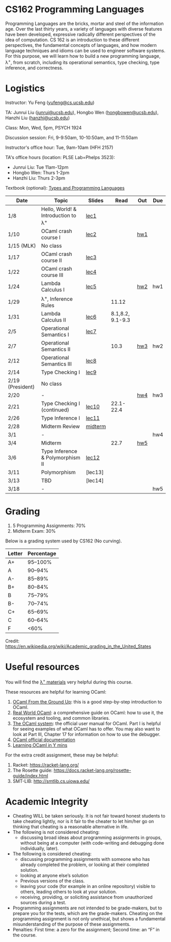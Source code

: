 # CS162 Programming Languages

Programming Languages are the bricks, mortar and steel of the information age. Over the last thirty years, a variety of languages with diverse features have been developed, expressive radically different perspectives of the idea of computation. CS 162 is an introduction to these different perspectives, the fundamental concepts of languages, and how modern language techniques and idioms can be used to engineer software systems. For this purpose, we will learn how to build a new programming language, λ<sup>+</sup>, from scratch, including its operational semantics, type checking, type inference, and correctness.

# Logistics
Instructor: Yu Feng (yufeng@cs.ucsb.edu)

TA: Junrui Liu (junrui@ucsb.edu), Hongbo Wen (hongbowen@ucsb.edu), Hanzhi Liu (hanzhi@ucsb.edu)

Class: Mon, Wed, 5pm, PSYCH 1924 

Discussion session: Fri, 9-9:50am, 10-10:50am, and 11-11:50am

Instructor's office hour: Tue, 9am-10am (HFH 2157)

TA's office hours (location: PLSE Lab=Phelps 3523):
- Junrui Liu: Tue 11am-12pm
- Hongbo Wen: Thurs 1-2pm
- Hanzhi Liu: Thurs 2-3pm

Textbook (optional): [Types and Programming Languages](https://www.amazon.com/Types-Programming-Languages-MIT-Press/dp/0262162091)

| Date             | Topic                                         | Slides                                 | Read             | Out                    | Due |
| ---------------- | --------------------------------------------- | -------------------------------------- | ---------------- | ---------------------- | --- |
| 1/8              | Hello, World! & Introduction to λ<sup>+</sup> | [lec1](lectures/lecture1.pdf)          |                  |                        |     |
| 1/10             | OCaml crash course I                          | [lec2](lectures/lecture2.pdf)          |                  | [hw1](./homework/hw1/) |     |
| 1/15 (MLK)       | No class                                      |                                        |                  |                        |     |
| 1/17             | OCaml crash course II                         | [lec3](lectures/lecture3.pdf)          |                  |                        |     |
| 1/22             | OCaml crash course III                        | [lec4](lectures/lecture4.pdf)          |                  |                        |     |
| 1/24             | Lambda Calculus I                             | [lec5](lectures/lecture5.pdf)          |                  | [hw2](./homework/hw2/) | hw1 |
| 1/29             | λ<sup>+</sup>, Inference Rules                |                                        | 11.12            |                        |     |
| 1/31             | Lambda Calculus II                            | [lec6](lectures/lecture6.pdf)          | 8.1,8.2, 9.1-9.3 |                        |     |
| 2/5              | Operational Semantics I                       | [lec7](lectures/lecture7.pdf)          |                  |                        |     |
| 2/7              | Operational Semantics II                      |                                        | 10.3             | [hw3](./homework/hw3)  | hw2 |
| 2/12             | Operational Semantics III                     | [lec8](lectures/lecture8.pdf)          |                  |                        |     |
| 2/14             | Type Checking I                               | [lec9](lectures/lecture9.pdf)          |                  |                        |     |
| 2/19 (President) | No class                                      |                                        |                  |                        |     |
| 2/20             | -                                             |                                        |                  | [hw4](./homework/hw4)  | hw3 |  |
| 2/21             | Type Checking I (continued)                   | [lec10](lectures/lecture10.pdf)        | 22.1-22.4        |                        |     |
| 2/26             | Type Inference I                              | [lec11](lectures/lecture11.pdf)        |                  |                        |     |
| 2/28             | Midterm Review                                | [midterm](lectures/midterm-review.pdf) |                  |                        |     |  |
| 3/1              | -                                             |                                        |                  |                        | hw4 |
| 3/4              | Midterm                                       |                                        | 22.7             | [hw5](./homework/hw5)  |     |
| 3/6              | Type Inference & Polymorphism II              | [lec12](lectures/lecture12.pdf)        |                  |                        |     |
| 3/11             | Polymorphism                                  | [lec13]                                |                  |                        |     |
| 3/13             | TBD                                           | [lec14]                                |                  |                        |     |
| 3/18             | -                                             |                                        |                  |                        | hw5 |

# Grading

1. 5 Programming Assignments: 70%
2. Midterm Exam: 30%

Below is a grading system used by CS162 (No curving).

| Letter | Percentage |
| ------ | ---------- |
| A+     | 95–100%    |
| A      | 90–94%     |
| A-     | 85–89%     |
| B+     | 80–84%     |
| B      | 75–79%     |
| B-     | 70–74%     |
| C+     | 65–69%     |
| C      | 60–64%     |
| F      | <60%       |

Credit: https://en.wikipedia.org/wiki/Academic_grading_in_the_United_States


# Useful resources

You will find the [λ<sup>+</sup> materials](./homework/lamp.pdf) very helpful during
this course.

These resources are helpful for learning OCaml:

1. [OCaml From the Ground Up](https://ocamlbook.org/): this is a good
   step-by-step introduction to OCaml.
2. [Real World OCaml](https://dev.realworldocaml.org/guided-tour.html): a
   comprehensive guide on OCaml: how to use it, the ecosystem and tooling, and
   common libraries.
3. [The OCaml system](https://ocaml.org/releases/4.11/htmlman/index.html): the
   official user manual for OCaml. Part I is helpful for seeing examples of what
   OCaml has to offer. You may also want to look at Part III, Chapter 17 for
   information on how to use the debugger.
4. [OCaml official documentation](https://ocaml.org/learn/)
5. [Learning OCaml in Y mins](https://learnxinyminutes.com/docs/ocaml/)

For the extra credit assignment, these may be helpful:
1. Racket: https://racket-lang.org/
2. The Rosette guide: https://docs.racket-lang.org/rosette-guide/index.html
3. SMT-LIB: http://smtlib.cs.uiowa.edu/

# Academic Integrity
- Cheating WILL be taken seriously. It is not fair toward honest students to take cheating lightly, nor is it fair to the cheater to let him/her go on thinking that cheating is a reasonable alternative in life.
- The following is not considered cheating:
   - discussing broad ideas about programming assignments in groups, without being at a computer (with code-writing and debugging done individually, later).
- The following is considered cheating:
   - discussing programming assignments with someone who has already completed the problem, or looking at their completed solution.
   - looking at anyone else’s solution
   - Previous versions of the class.
   - leaving your code (for example in an online repository) visible to others, leading others to look at your solution.
   - receiving, providing, or soliciting assistance from unauthorized sources during a test.
- Programming assignments are not intended to be grade-makers, but to prepare you for the tests, which are the grade-makers. Cheating on the programming assignment is not only unethical, but shows a fundamental misunderstanding of the purpose of these assignments.
- Penalties: First time: a zero for the assignment; Second time: an “F” in the course.

